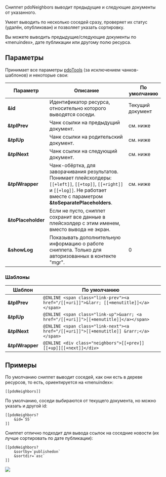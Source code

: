 Сниппет pdoNeighbors выводит предыдущие и следующие документы от указанного. 

Умеет выводить по несколько соседей сразу, проверяет их статус (удалён, опубликован) и позволяет указать сортировку.

Вы можете выводить предыдущие/следующие документы по «menuindex», дате публикации или другому полю ресурса.

## Параметры

Принимает все параметры [pdoTools][1] (за исключением чанков-шаблонов) и некоторые свои:

Параметр | Описание | По умолчанию
---|---|---
**&id** | Идентификатор ресурса, относительно которого выводятся соседи. | Текущий документ
**&tplPrev** | Чанк ссылки на предыдущий документ. | см. ниже
**&tplUp** | Чанк ссылки на родительский документ. | см. ниже
**&tplNext** | Чанк ссылки на следующий документ. | см. ниже
**&tplWrapper** | Чанк-обёртка, для заворачивания результатов. Понимает плейсхолдеры: `[[+left]]`, `[[+top]]`, `[[+right]]` и `[[+log]]`. Не работает вместе с параметром **&toSeparatePlaceholders**. | см. ниже
**&toPlaceholder** | Если не пусто, сниппет сохранит все данные в плейсхолдер с этим именем, вместо вывода не экран. |
**&showLog** | Показывать дополнительную информацию о работе сниппета. Только для авторизованных в контекте "mgr". | 0

### Шаблоны

Шаблон | По умолчанию
---|---
**&tplPrev** | `@INLINE <span class="link-prev"><a href="/[[+uri]]">&larr; [[+menutitle]]</a></span>`
**&tplUp** | `@INLINE <span class="link-up">&uarr; <a href="/[[+uri]]">[[+menutitle]]</a></span>`
**&tplNext** | `@INLINE <span class="link-next"><a href="/[[+uri]]">[[+menutitle]] &rarr;</a></span>`
**&tplWrapper** | `@INLINE <div class="neighbors">[[+prev]][[+up]][[+next]]</div>`

## Примеры
По умолчанию сниппет выводит соседей, как они есть в дереве ресурсов, то есть, ориентируется на «menuindex»:
```
[[pdoNeighbors]]
```

По умолчанию, соседи выбираются от текущего документа, но можно указать и другой id:
```
[[pdoNeighbors?
	&id=`55`
]]
```

Сниппет отлично подходит для вывода ссылок на соседние новости (их лучше сортировать по дате публикации):
```
[[pdoNeighbors?
	&sortby=`publishedon`
	&sortdir=`asc`
]]
```

[![](http://st.bezumkin.ru/files/0/b/0/0b0f9549bbf2d026243a71c5908f4f26s.jpg)](http://st.bezumkin.ru/files/0/b/0/0b0f9549bbf2d026243a71c5908f4f26.png)

[1]: components/pdotools/general-parameters

